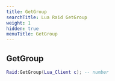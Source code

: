 ```yaml
---
title: GetGroup
searchTitle: Lua Raid GetGroup
weight: 1
hidden: true
menuTitle: GetGroup
---
```

## GetGroup
```lua
Raid:GetGroup(Lua_Client c); -- number
```